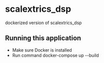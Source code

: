 # scalextrics_dsp
dockerized version of scalextrics_dsp

## Running this application
- Make sure Docker is installed
- Run command docker-compose up --build
